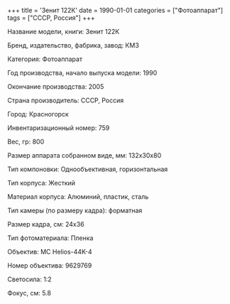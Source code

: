 +++
title = 'Зенит 122К'
date = 1990-01-01
categories = ["Фотоаппарат"]
tags = ["СССР, Россия"]
+++

Название модели, книги: Зенит 122К

Бренд, издательство, фабрика, завод: КМЗ

Категория: Фотоаппарат

Год производства, начало выпуска модели: 1990

Окончание производства: 2005

Страна производитель: СССР, Россия

Город: Красногорск

Инвентаризационный номер: 759

Вес, гр: 800

Размер аппарата  собранном виде, мм: 132х30х80

Тип компоновки: Однообъективная, горизонтальная

Тип корпуса: Жесткий

Материал корпуса: Алюминий, пластик, сталь

Тип камеры (по размеру кадра): форматная

Размер кадра, см: 24х36

Тип фотоматериала: Пленка

Объектив: MC Helios-44K-4

Номер объектива: 9629769

Светосила: 1:2

Фокус, см: 5.8

